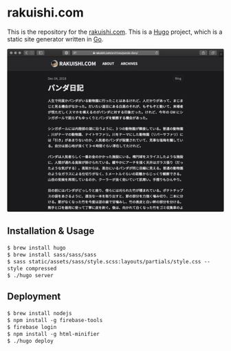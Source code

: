 # rakuishi.com

This is the repository for the [rakuishi.com](rakuishi.com). This is a [Hugo](https://github.com/spf13/hugo) project, which is a static site generator written in [Go](https://github.com/golang/go).

![](.github/Screenshot.png)

## Installation & Usage

```
$ brew install hugo
$ brew install sass/sass/sass
$ sass static/assets/sass/style.scss:layouts/partials/style.css --style compressed
$ ./hugo server
```

## Deployment

```
$ brew install nodejs
$ npm install -g firebase-tools
$ firebase login
$ npm install -g html-minifier
$ ./hugo deploy
```